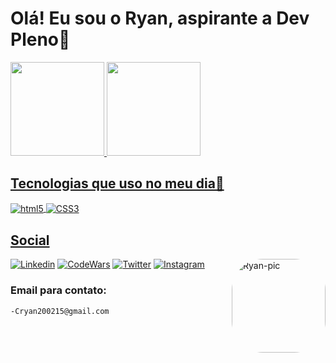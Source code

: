 
# Olá! Eu sou o Ryan, aspirante a Dev Pleno👻

  <a href="https://github.com/ApenasRyan">
  <img height="150em" src="https://github-readme-stats.vercel.app/api?username=ApenasRyan&show_icons=true&theme=github_dark&include_all_commits=true&count_private=true"/>
  <img height="150em" src="https://github-readme-stats.vercel.app/api/top-langs/?username=ApenasRyan&layout=compact&langs_count=7&theme=github_dark"/>


## Tecnologias que uso no meu dia👾
<div style="dysplay: inline_block">
    <img align="center" alt="html5" src="https://img.shields.io/badge/HTML5-E34F26?style=for-the-badge&logo=html5&logoColor=white" />
    <img align="center" alt="CSS3" src="https://img.shields.io/badge/CSS3-1572B6?style=for-the-badge&logo=css3&logoColor=white" /></div>

## Social 

[![Linkedin](https://img.shields.io/badge/LinkedIn-0077B5?style=for-the-badge&logo=linkedin&logoColor=white)](https://www.linkedin.com/in/c-ryan-macedo/)
[![CodeWars](https://img.shields.io/badge/Codewars-B1361E?style=for-the-badge&logo=Codewars&logoColor=white)](https://www.codewars.com/users/ApenasRyan)
[![Twitter](https://img.shields.io/badge/Twitter-1DA1F2?style=for-the-badge&logo=twitter&logoColor=white)](https://twitter.com/cryan_01)
[![Instagram](https://img.shields.io/badge/Instagram-E4405F?style=for-the-badge&logo=instagram&logoColor=white)](https://www.instagram.com/cryanzzz/)
<img align="right" alt="Ryan-pic" height="150" style="border-radius:50px;" src="https://pbs.twimg.com/media/EN8rFcxWkAIr0vD?format=jpg&name=small">

### Email para contato:
    
    -Cryan200215@gmail.com
